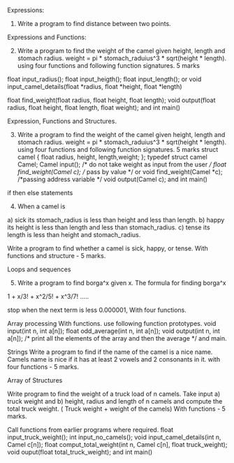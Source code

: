 Expressions:

1. Write a program to find distance between two points.

Expressions and Functions:

2. Write a program to find the weight of the camel given height, length and stomach radius.
weight = pi * stomach_raduius^3 * sqrt(height * length). using four functions and following function signatures. 5 marks

float input_radius();
float input_heigth();
float input_length();
or
void input_camel_details(float *radius, float *height, float *length)

float find_weight(float radius, float height, float length);
void output(float radius, float height, float length, float weight);
and int main()

Expression, Functions and Structures.

3. Write a program to find the weight of the camel given height, length and stomach radius.
weight = pi * stomach_raduius^3 * sqrt(height * length). using four functions and following function signatures. 5 marks
struct camel {
	float radius, height, length,weight;
};
typedef struct camel Camel;
Camel input(); /* do not take weight as input from the user */
float find_weight(Camel c); /* pass by value */
or 
void find_weight(Camel *c); /*passing address variable */
void output(Camel c);
and int main()

 if then else statements

4. When a camel is 

a) sick its stomach_radius is less than height and less than length.
b) happy its height is less than length and less than stomach_radius.
c) tense its length is less than height and stomach_radius.

Write a program to find whether a camel is sick, happy, or tense.
With functions and structure - 5 marks. 

Loops and sequences

5) Write a program to find borga^x given x.
The formula for finding borga^x

1 + x/3! + x^2/5! + x^3/7! .....

stop when the next term is less 0.000001, With four functions.

Array processing
With functions.
use following function prototypes.
void input(int n, int a[n]);
float odd_average(int n, int a[n]);
void output(int n, int a[n]); /* print all the elements of the array and then the average */
and main.

Strings
Write a program to find if the name of the camel is a nice name.
Camels name is nice if it has at least 2 vowels and 2 consonants in it.
with four functions - 5 marks. 

Array of Structures

Write program to find the weight of a truck load of n camels. 
Take input 
a)  truck weight and
b)  height, radius and length of n camels
and compute the total truck weight. ( Truck weight + weight of the camels)
With functions - 5 marks.

Call functions from earlier programs where required.
float input_truck_weight();
int input_no_camels();
void input_camel_details(int n, Camel c[n]);
float comput_total_weight(int n, Camel c[n], float truck_weight);
void ouput(float total_truck_weight);
and 
int main()
